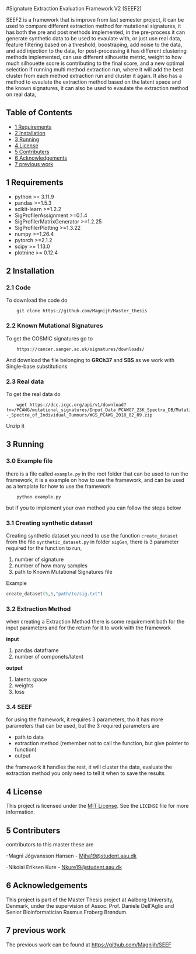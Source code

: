 #Signature Extraction Evaluation Framework V2 (SEEF2)

SEEF2 is a framework that is improve from last semester project, it can be used to compare different extraction method for mutational signatures, it has both the pre and post methods implemented, in the pre-process it can generate synthetic data to be used to evaulate with, or just use real data, feature filtering based on a threshold, boostraping, add noise to the data, and add injection to the data, for post-processing it has different clustering methods implemented, can use different silhouette metric, weight to how much silhouette score is contributing to the final score, and a new optimal selection if running multi method extraction run, where it will add the best cluster from each method extraction run and cluster it again. It also has a method to evaulate the extraction method based on the latent space and the known signatures, it can also be used to evaulate the extraction method on real data,



## Table of Contents

- [1 Requirements](#1-usage)
- [2 Installation](#2-installation)
- [3 Running](#3-running)
- [4 License](#4-license)
- [5 Contributers](#5-contributers)
- [6 Acknowledgements](#6-acknowledgements)
- [7 previous work](#7-previous-work)


## 1 Requirements
- python >= 3.11.9
- pandas >=1.5.3
- scikit-learn >=1.2.2
- SigProfilerAssignment >=0.1.4
- SigProfilerMatrixGenerator >=1.2.25
- SigProfilerPlotting >=1.3.22
- numpy >=1.26.4
- pytorch >=2.1.2
- scipy >= 1.13.0
- plotnine >= 0.12.4


## 2 Installation
### 2.1 Code
To download the code do
```shell
    git clone https://github.com/Magnijh/Master_thesis
```
### 2.2 Known Mutational Signatures
To get the COSMIC signatures go to
```shell
    https://cancer.sanger.ac.uk/signatures/downloads/
```

And download the file belonging to **GRCh37** and **SBS** as we work with Single-base substitutions

### 2.3 Real data
To get the real data do
```shell
    wget https://dcc.icgc.org/api/v1/download?fn=/PCAWG/mutational_signatures/Input_Data_PCAWG7_23K_Spectra_DB/Mutation_Catalogs_--_Spectra_of_Individual_Tumours/WGS_PCAWG_2018_02_09.zip
```
Unzip it



## 3 Running

### 3.0 Example file
there is a file called `example.py` in the root folder that can be used to run the framework, it is a example on how to use the framework, and can be used as a template for how to use the framework

```shell
    python example.py
```
but if you to implement your own method you can follow the steps below

### 3.1 Creating synthetic dataset
Creating synthetic dataset you need to use the function `create_dataset` from the file `synthetic_dataset.py` in folder `sigGen`, there is 3 parameter required for the function to run, 
1. number of signature
2. number of how many samples
3. path to Known Mutational Signatures file

Example

```python
create_dataset(5,5,"path/to/sig.txt")
```

### 3.2 Extraction Method 
when creating a Extraction Method there is some requirement both for the input parameters and for the return for it to work with the framework

**input**
1. pandas dataframe
2. number of componets/latent

**output**
1. latents space
2. weights
3. loss

### 3.4 SEEF
for using the framework, it requires 3 parameters, tho it has more parameters that can be used, but the 3 required parameters are
- path to data
- extraction method (remember not to call the function, but give pointer to function)
- output

the framework it handles the rest, it will cluster the data, evaluate the extraction method you only need to tell it when to save the results

## 4 License

This project is licensed under the [MIT License](LICENSE). See the `LICENSE` file for more information.

## 5 Contributers
contributors to this master these are

-Magni Jógvansson Hansen - Mjha19@student.aau.dk

-Nikolai Eriksen Kure - Nkure19@student.aau.dk


## 6 Acknowledgements
This project is part of the Master Thesis project at Aalborg University, Denmark, under the supervision of Assoc. Prof. Daniele Dell'Aglio and Senior Bioinformatician Rasmus Froberg Brøndum.

## 7 previous work
The previous work can be found at
    https://github.com/Magnijh/SEEF